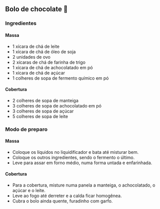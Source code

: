 ## Bolo de chocolate :cake:

### Ingredientes

#### Massa

- 1 xícara de chá de leite
- 1 xícara de chá de óleo de soja
- 2 unidades de ovo
- 2 xícaras de chá de farinha de trigo
- 1 xícara de chá de achocolatado em pó
- 1 xícara de chá de açúcar
- 1 colheres de sopa de fermento químico em pó

#### Cobertura

- 2 colheres de sopa de manteiga
- 3 colheres de sopa de achocolatado em pó
- 3 colheres de sopa de açúcar
- 5 colheres de sopa de leite



### Modo de preparo

#### Massa

- Coloque os líquidos no liquidificador e bata até misturar bem.
- Coloque os outros ingredientes, sendo o fermento o último.
- Leve para assar em forno médio, numa forma untada e enfarinhada.

 #### Cobertura

- Para a cobertura, misture numa panela a manteiga, o achocolatado, o açúcar e o leite.
- Leve ao fogo até derreter e a calda ficar homogênea.
- Cubra o bolo ainda quente, furadinho com garfo.